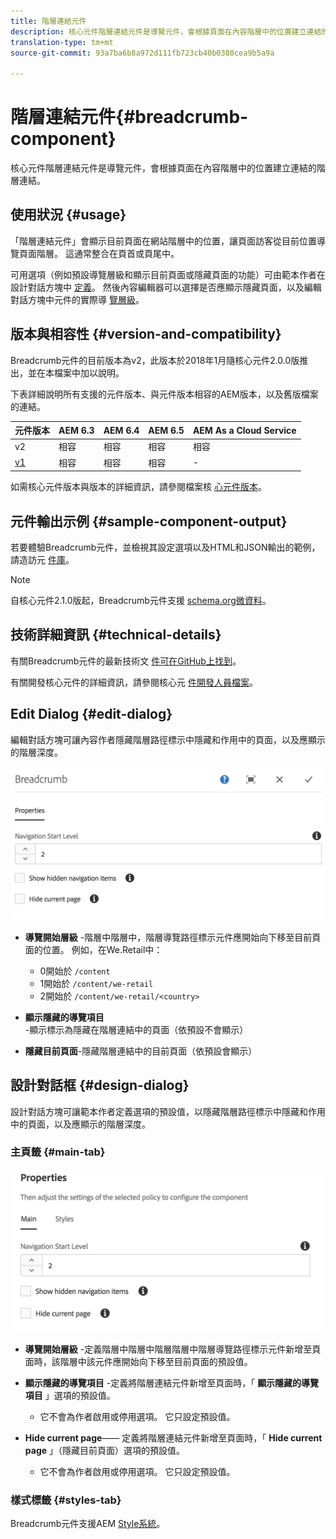 ```yaml
---
title: 階層連結元件
description: 核心元件階層連結元件是導覽元件，會根據頁面在內容階層中的位置建立連結的階層連結。
translation-type: tm+mt
source-git-commit: 93a7ba6b8a972d111fb723cb40b0380cea9b5a9a

---
```



# 階層連結元件{#breadcrumb-component}

核心元件階層連結元件是導覽元件，會根據頁面在內容階層中的位置建立連結的階層連結。

## 使用狀況 {#usage}

「階層連結元件」會顯示目前頁面在網站階層中的位置，讓頁面訪客從目前位置導覽頁面階層。 這通常整合在頁首或頁尾中。

可用選項（例如預設導覽層級和顯示目前頁面或隱藏頁面的功能）可由範本作者在設計對話方塊中 [定義](#design-dialog)。 然後內容編輯器可以選擇是否應顯示隱藏頁面，以及編輯對話方塊中元件的實際導 [覽層級](#edit-dialog)。

## 版本與相容性 {#version-and-compatibility}

Breadcrumb元件的目前版本為v2，此版本於2018年1月隨核心元件2.0.0版推出，並在本檔案中加以說明。

下表詳細說明所有支援的元件版本、與元件版本相容的AEM版本，以及舊版檔案的連結。

| 元件版本 | AEM 6.3 | AEM 6.4 | AEM 6.5 | AEM As a Cloud Service |
|--- |--- |--- |--- |---|
| v2 | 相容 | 相容 | 相容 | 相容 |
| [v1](v1/breadcrumb-v1.md) | 相容 | 相容 | 相容 | - |

如需核心元件版本與版本的詳細資訊，請參閱檔案核 [心元件版本](/help/versions.md)。

## 元件輸出示例 {#sample-component-output}

若要體驗Breadcrumb元件，並檢視其設定選項以及HTML和JSON輸出的範例，請造訪元 [件庫](https://adobe.com/go/aem_cmp_library_breadcrumb)。

>[!NOTE]
>
>自核心元件2.1.0版起，Breadcrumb元件支援 [schema.org微資料](https://schema.org/BreadcrumbList)。

## 技術詳細資訊 {#technical-details}

有關Breadcrumb元件的最新技術文 [件可在GitHub上找到](https://adobe.com/go/aem_cmp_tech_breadcrumb_v2)。

有關開發核心元件的詳細資訊，請參閱核心元 [件開發人員檔案](/help/developing/overview.md)。

## Edit Dialog {#edit-dialog}

編輯對話方塊可讓內容作者隱藏階層路徑標示中隱藏和作用中的頁面，以及應顯示的階層深度。

![](/help/assets/screen_shot_2018-01-12at124250.png)

* **導覽開始層級** -階層中階層中，階層導覽路徑標示元件應開始向下移至目前頁面的位置。 例如，在We.Retail中：

   * 0開始於 `/content`
   * 1開始於 `/content/we-retail`
   * 2開始於 `/content/we-retail/<country>`

* **顯示隱藏的導覽項目** -顯示標示為隱藏在階層連結中的頁面（依預設不會顯示）
* **隱藏目前頁面**-隱藏階層連結中的目前頁面（依預設會顯示）

## 設計對話框 {#design-dialog}

設計對話方塊可讓範本作者定義選項的預設值，以隱藏階層路徑標示中隱藏和作用中的頁面，以及應顯示的階層深度。

### 主頁籤 {#main-tab}

![](/help/assets/screen_shot_2018-01-12at124437.png)

* **導覽開始層級** -定義階層中階層中階層階層中階層導覽路徑標示元件新增至頁面時，該階層中該元件應開始向下移至目前頁面的預設值。
* **顯示隱藏的導覽項目** -定義將階層連結元件新增至頁面時，「 **顯示隱藏的導覽項目** 」選項的預設值。

   * 它不會為作者啟用或停用選項。 它只設定預設值。

* **Hide current page**—— 定義將階層連結元件新增至頁面時，「 **Hide current page** 」（隱藏目前頁面）選項的預設值。

   * 它不會為作者啟用或停用選項。 它只設定預設值。

### 樣式標籤 {#styles-tab}

Breadcrumb元件支援AEM [Style系統](/help/get-started/authoring.md#component-styling)。

